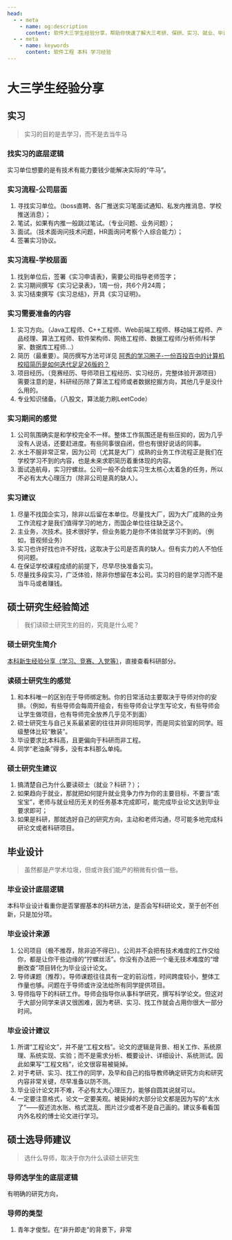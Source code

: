 ```yaml
---
head:
  - - meta
    - name: og:description
      content: 软件大三学生经验分享，帮助你快速了解大三考研、保研、实习、就业、毕设等方向的相关经验。
  - - meta
    - name: keywords
      content: 软件工程 本科 学习经验
---
```


# 大三学生经验分享

## 实习

> 实习的目的是去学习，而不是去当牛马

### 找实习的底层逻辑

实习单位想要的是有技术有能力要钱少能解决实际的“牛马”。

### 实习流程-公司层面

1. 寻找实习单位。（boss直聘、各厂推送实习笔面试通知、私发内推消息、学校推送消息）；
2. 笔试，如果有内推一般跳过笔试。（专业问题、业务问题）；
3. 面试。（技术面询问技术问题，HR面询问考察个人综合能力）；
4. 签署实习协议。

### 实习流程-学校层面

1. 找到单位后，签署《实习申请表》，需要公司指导老师签字；
2. 实习期间撰写《实习记录表》，1周一份，共6个月24周；
3. 实习结束撰写《实习总结》，开具《实习证明》。

### 实习需要准备的内容

1. 实习方向。（Java工程师、C++工程师、Web前端工程师、移动端工程师、产品经理、算法工程师、软件架构师、网络工程师、数据工程师/分析师/科学家、数据库工程师...）
2. 简历（最重要）。简历撰写方法可详见 [阿秀的学习圈子-一份百投百中的计算机校招简历是如何迭代足足26版的？
](https://interviewguide.cn/notes/05-xiustar/03-resume/01-01-%E4%B8%80%E4%BB%BD%E7%99%BE%E6%8A%95%E7%99%BE%E4%B8%AD%E7%9A%84%E8%AE%A1%E7%AE%97%E6%9C%BA%E6%A0%A1%E6%8B%9B%E7%AE%80%E5%8E%86%E6%98%AF%E5%A6%82%E4%BD%95%E8%BF%AD%E4%BB%A3%E8%B6%B3%E8%B6%B326%E7%89%88%E7%9A%84.html)
3. 项目经历。（竞赛经历、导师项目工程经历、实习经历，完整体验开源项目）需要注意的是，科研经历除了算法工程师或者数据挖掘方向，其他几乎是没什么用的。
4. 专业知识储备。（八股文，算法能力刷LeetCode）

### 实习期间的感觉

1. 公司氛围确实是和学校完全不一样。整体工作氛围还是有些压抑的，因为几乎没有人说话，还要赶进度。有些同事很自闭，但也有很好说话的同事。
2. 水土不服非常正常，因为公司（尤其是大厂）成熟的业务工作流程正是我们在学校学习不到的内容，也是未来求职简历着重体现的内容。
3. 面试造航母，实习拧螺丝。公司一般不会给实习生太核心太着急的任务，所以不必有太大心理压力（除非公司是真的缺人）。

### 实习建议

1. 尽量不找国企实习，除非以后留在本单位。尽量找大厂，因为大厂成熟的业务工作流程才是我们值得学习的地方，而国企单位往往缺乏这个。
2. 主业务，次技术。技术很好学，但业务能力是你不体验就学习不到的。（例如，音视频业务）
3. 实习也许好找也许不好找，这取决于公司是否真的缺人。但有实力的人不怕任何问题。
4. 在保证学校课程成绩的前提下，尽早尽快准备实习。
5. 尽量找多段实习，广泛体验，除非你想留在本公司。实习的目的是学习而不是当牛马或者赚钱。

## 硕士研究生经验简述

> 我们读硕士研究生的目的，究竟是什么呢？

### 硕士研究生简介

[本科新生经验分享（学习、竞赛、入党等）](https://ssegsa.github.io/practice/other/undergraduate-study-experience-01.html)，直接查看科研部分。

### 读硕士研究生的感觉

1. 和本科唯一的区别在于导师绑定制。你的日常活动主要取决于导师对你的安排。（例如，有些导师会每周开组会，有些导师会让学生写论文，有些导师会让学生做项目，也有导师完全放养几乎见不到面）
2. 硕士研究生与自己关系最紧密的往往并非同班同学，而是同实验室的同学。班级整体比较“散装”。
3. 毕设要求比本科高，且更偏向于科研而非工程。
4. 同学“老油条”得多，没有本科那么单纯。

### 硕士研究生建议

1. 搞清楚自己为什么要读硕士（就业？科研？）；
2. 如果趋向于就业，那就把如何提升就业竞争力作为你的主要目标，不要当“乖宝宝”，老师与就业经历无关的任务基本完成即可，能完成毕业论文达到毕业要求即可；
3. 如果是科研，那就选好自己的研究方向，主动和老师沟通，尽可能多地完成科研论文或者科研项目。

## 毕业设计

> 虽然都是产学术垃圾，但或许我们能产的稍微有价值一些。

### 毕业设计底层逻辑

本科毕业设计看重你是否掌握基本的科研方法，是否会写科研论文，至于创不创新，只是加分项。

### 毕业设计来源

1. 公司项目（极不推荐，除非迫不得已）。公司并不会把有技术难度的工作交给你，都是让你干些边缘的“拧螺丝活”。你没有办法把一个毫无技术难度的“增删改查”项目转化为毕业设计论文。
2. 导师课题（推荐）。导师课题往往具有一定的前沿性，时间跨度较小，整体工作量也够。问题在于导师或许没法给所有同学提供项目。
3. 导师指导下的科研工作。导师会指导你从事科学研究，撰写科学论文。但这对于大部分同学来讲又很困难，因为考研、实习、找工作就会占用你很大一部分时间。

### 毕业设计建议

1. 所谓“工程论文”，并不是“工程文档”。论文的逻辑是背景、相关工作、系统原理、系统实现、实验；而不是需求分析、概要设计、详细设计、系统测试。因此如果写“工程文档”，论文很容易被毙掉。
2. 对于考研、实习、找工作的同学，及早和自己的指导教师确定研究方向和研究内容非常关键，尽早准备以防不测。
3. 毕业设计论文并不难，不必有太大心理压力，能够自圆其说就可以。
4. 一定要注意格式，论文一定要美观。被毙掉的大部分论文都是因为写的“太水了”——叙述流水账、格式混乱、图片过少或者不是自己画的。建议多看看国内外名校的博士论文进行学习。

## 硕士选导师建议

> 选什么导师，取决于你为什么读硕士研究生

### 导师选学生的底层逻辑

有明确的研究方向，

### 导师的类型

1. 青年才俊型。在“非升即走”的背景下，非常